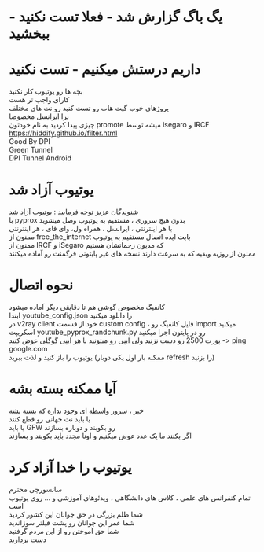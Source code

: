 # یگ باگ گزارش شد - فعلا تست نکنید - ببخشید
# داریم درستش میکنیم - تست نکنید
بچه ها رو یوتیوب کار نکنید<br>
کارای واجب تر هست<br>
پروژهای خوب گیت هاب رو تست کنید رو نت های مختلف<br>
برا ایرانسل مخصوصا<br>
چیزی پیدا کردید به نام خودتون promote میشه توسط isegaro و IRCF<br>
https://hiddify.github.io/filter.html<br>
Good By DPI<br>
Green Tunnel<br>
DPI Tunnel Android<br>


# یوتیوب آزاد شد
شنوندگان عزیز توجه فرمایید : یوتیوب آزاد شد<br>
با pyprox بدون هیچ سروری ، مستقیم به یوتیوب وصل میشوید<br>
با هر اینترنتی ، ایرانسل ، همراه ول، وای فای ، هر اینترنتی<br>
ممنون از free_the_internet بابت ایده اتصال مستقیم به یوتیوب<br>
ممنون از IRCF و iSegaro که مدیون زحماتشان هستیم<br>
ممنون از روزبه وبقیه که به سرعت دارند نسخه های غیر پایتونی فرگمنت رو آماده میکنند<br>

# نحوه اتصال
کانفیگ مخصوص گوشی هم تا دقایقی دیگر آماده میشود<br>
ابتدا  youtube_config.json را دانلود میکنید<br>
در v2ray client خود از قسمت custom config ، فایل کانفیگ رو import میکنید<br> 
اسکریپت youtube_pyprox_randchunk.py رو در پایتون اجرا میکنید<br> 
پورت 2500 رو دست نزنید ولی ایپی رو میتونید با هر ایپی گوگلی عوض کنید -> ping google.com <br> 
یوتیوب را باز کنید و لذت ببرید (ممکنه بار اول یکی دوبار refresh را بزنید)<br>

# آیا ممکنه بسته بشه
خیر ، سرور واسطه ای وجود نداره که بسته بشه<br>
یا باید نت جهانی رو قطع کنند<br>
یا باید GFW رو بکوبند و دوباره بسازند<br>
اگر بکنند ما یک عدد عوض میکنیم و اونا مجدد باید بکوبند و بسازند<br>


# یوتیوب را خدا آزاد کرد
سانسورچی محترم<br>
تمام کنفرانس های علمی ، کلاس های دانشگاهی ، ویدئوهای آموزشی و ... روی یوتیوب است<br>
شما ظلم بزرگی در حق جوانان این کشور کردید<br>
شما عمر این جوانان رو پشت فیلتر سوزاندید<br>
شما حق آموختن رو از این مردم گرفتید<br>
دست بردارید<br>




